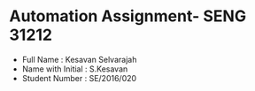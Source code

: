 # Automation Assignment- SENG 31212

* Full Name         : Kesavan Selvarajah
* Name with Initial : S.Kesavan
* Student Number    : SE/2016/020
